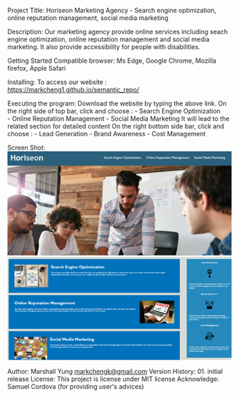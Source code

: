 Project Title: Horiseon Marketing Agency - Search engine optimization, online reputation management, social media marketing

Description: Our marketing agency provide online services including seach engine optimization, online reputation management and social media marketing. It also provide accessibility for people with disabilities.

Getting Started
   Compatible browser: Ms Edge, Google Chrome, Mozilla firefox, Apple Safari

Installing:
   To access our website : https://markcheng1.github.io/semantic_repo/

Executing the program:
   Download the website by typing the above link.
   On the right side of top bar, click and choose :
     -  Search Engine Optimization    
     -  Online Reputation Management
     -  Social Media Marketing
   It will lead to the related section for detailed content
   On the right bottom side bar, click and choose :
      - Lead Generation
      - Brand Awareness
      - Cost Management

Screen Shot:
![Alt text](image.png)
![Alt text](image-1.png)


Author:
     Marshall Yung  markchengk@gmail.com
Version History:
     01. initial release
License:
   This project is license under MIT license
Acknowledge:
    Samuel Cordova (for providing user's advices)